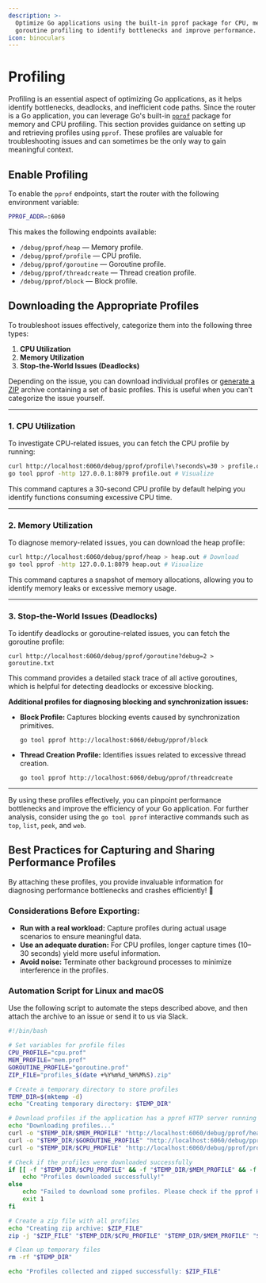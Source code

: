 ```yaml
---
description: >-
  Optimize Go applications using the built-in pprof package for CPU, memory, and
  goroutine profiling to identify bottlenecks and improve performance.
icon: binoculars
---
```


# Profiling

Profiling is an essential aspect of optimizing Go applications, as it helps identify bottlenecks, deadlocks, and inefficient code paths. Since the router is a Go application, you can leverage Go's built-in [`pprof`](https://go.dev/blog/pprof) package for memory and CPU profiling. This section provides guidance on setting up and retrieving profiles using `pprof`. These profiles are valuable for troubleshooting issues and can sometimes be the only way to gain meaningful context.

## Enable Profiling

To enable the `pprof` endpoints, start the router with the following environment variable:

```bash
PPROF_ADDR=:6060
```

This makes the following endpoints available:

* `/debug/pprof/heap` — Memory profile.
* `/debug/pprof/profile` — CPU profile.
* `/debug/pprof/goroutine` — Goroutine profile.
* `/debug/pprof/threadcreate` — Thread creation profile.
* `/debug/pprof/block` — Block profile.

## Downloading the Appropriate Profiles

To troubleshoot issues effectively, categorize them into the following three types:

1. **CPU Utilization**
2. **Memory Utilization**
3. **Stop-the-World Issues (Deadlocks)**

Depending on the issue, you can download individual profiles or [generate a ZIP](profiling.md#best-practices-for-capturing-and-sharing-performance-profiles) archive containing a set of basic profiles. This is useful when you can't categorize the issue yourself.

***

### **1. CPU Utilization**

To investigate CPU-related issues, you can fetch the CPU profile by running:

```bash
curl http://localhost:6060/debug/pprof/profile\?seconds\=30 > profile.out  # Download
go tool pprof -http 127.0.0.1:8079 profile.out # Visualize
```

This command captures a 30-second CPU profile by default helping you identify functions consuming excessive CPU time.

***

### **2. Memory Utilization**

To diagnose memory-related issues, you can download the heap profile:

```bash
curl http://localhost:6060/debug/pprof/heap > heap.out # Download
go tool pprof -http 127.0.0.1:8079 heap.out # Visualize
```

This command captures a snapshot of memory allocations, allowing you to identify memory leaks or excessive memory usage.

***

### **3. Stop-the-World Issues (Deadlocks)**

To identify deadlocks or goroutine-related issues, you can fetch the goroutine profile:

```
curl http://localhost:6060/debug/pprof/goroutine?debug=2 > goroutine.txt
```

This command provides a detailed stack trace of all active goroutines, which is helpful for detecting deadlocks or excessive blocking.

**Additional profiles for diagnosing blocking and synchronization issues:**

*   **Block Profile:** Captures blocking events caused by synchronization primitives.

    ```
    go tool pprof http://localhost:6060/debug/pprof/block
    ```
*   **Thread Creation Profile:** Identifies issues related to excessive thread creation.

    ```
    go tool pprof http://localhost:6060/debug/pprof/threadcreate
    ```

***

By using these profiles effectively, you can pinpoint performance bottlenecks and improve the efficiency of your Go application. For further analysis, consider using the `go tool pprof` interactive commands such as `top`, `list`, `peek`, and `web`.

## **Best Practices for Capturing and Sharing Performance Profiles**

By attaching these profiles, you provide invaluable information for diagnosing performance bottlenecks and crashes efficiently! 🚀

### **Considerations Before Exporting:**

* **Run with a real workload:** Capture profiles during actual usage scenarios to ensure meaningful data.
* **Use an adequate duration:** For CPU profiles, longer capture times (10–30 seconds) yield more useful information.
* **Avoid noise:** Terminate other background processes to minimize interference in the profiles.

### **Automation Script for Linux and macOS**

Use the following script to automate the steps described above, and then attach the archive to an issue or send it to us via Slack.

```bash
#!/bin/bash

# Set variables for profile files
CPU_PROFILE="cpu.prof"
MEM_PROFILE="mem.prof"
GOROUTINE_PROFILE="goroutine.prof"
ZIP_FILE="profiles_$(date +%Y%m%d_%H%M%S).zip"

# Create a temporary directory to store profiles
TEMP_DIR=$(mktemp -d)
echo "Creating temporary directory: $TEMP_DIR"

# Download profiles if the application has a pprof HTTP server running
echo "Downloading profiles..."
curl -o "$TEMP_DIR/$MEM_PROFILE" "http://localhost:6060/debug/pprof/heap"
curl -o "$TEMP_DIR/$GOROUTINE_PROFILE" "http://localhost:6060/debug/pprof/goroutine"
curl -o "$TEMP_DIR/$CPU_PROFILE" "http://localhost:6060/debug/pprof/profile?seconds=10"

# Check if the profiles were downloaded successfully
if [[ -f "$TEMP_DIR/$CPU_PROFILE" && -f "$TEMP_DIR/$MEM_PROFILE" && -f "$TEMP_DIR/$GOROUTINE_PROFILE" ]]; then
    echo "Profiles downloaded successfully!"
else
    echo "Failed to download some profiles. Please check if the pprof HTTP server is running on port 6060."
    exit 1
fi

# Create a zip file with all profiles
echo "Creating zip archive: $ZIP_FILE"
zip -j "$ZIP_FILE" "$TEMP_DIR/$CPU_PROFILE" "$TEMP_DIR/$MEM_PROFILE" "$TEMP_DIR/$GOROUTINE_PROFILE"

# Clean up temporary files
rm -rf "$TEMP_DIR"

echo "Profiles collected and zipped successfully: $ZIP_FILE"
```
